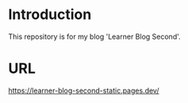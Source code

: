 # Introduction

This repository is for my blog 'Learner Blog Second'.

# URL

https://learner-blog-second-static.pages.dev/
